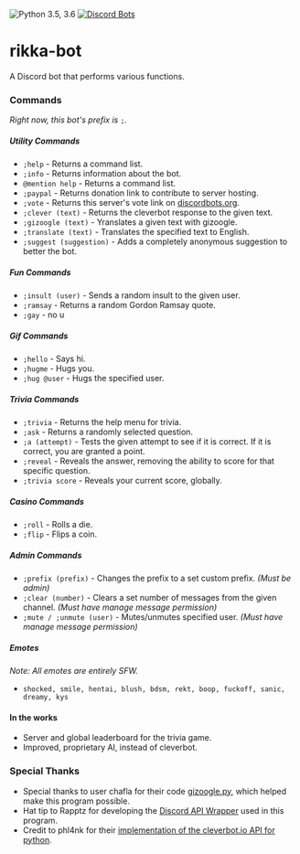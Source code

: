 ![Python 3.5, 3.6](https://img.shields.io/badge/python-3.5%2C%203.6-blue.svg) [![Discord Bots](https://discordbots.org/api/widget/status/430482288053059584.svg)](https://discordbots.org/bot/430482288053059584)
# rikka-bot

A Discord bot that performs various functions.

### Commands
*Right now, this bot's prefix is* `;`*.*

##### Utility Commands
- `;help` - Returns a command list.
- `;info` - Returns information about the bot.
- `@mention help` - Returns a command list.
- `;paypal` - Returns donation link to contribute to server hosting.
- `;vote` - Returns this server's vote link on [discordbots.org](discordbots.org).
- `;clever (text)` - Returns the cleverbot response to the given text.
- `;gizoogle (text)` - Yranslates a given text with gizoogle.
- `;translate (text)` - Translates the specified text to English.
- `;suggest (suggestion)` - Adds a completely anonymous suggestion to better the bot.

##### Fun Commands
- `;insult (user)` - Sends a random insult to the given user.
- `;ramsay` - Returns a random Gordon Ramsay quote.
- `;gay` - no u

##### Gif Commands
- `;hello` - Says hi.
- `;hugme` - Hugs you.
- `;hug @user` - Hugs the specified user.

##### Trivia Commands
- `;trivia` - Returns the help menu for trivia.
- `;ask` - Returns a randomly selected question.
- `;a (attempt)` - Tests the given attempt to see if it is correct. If it is correct, you are granted a point.
- `;reveal` - Reveals the answer, removing the ability to score for that specific question.
- `;trivia score` - Reveals your current score, globally.

##### Casino Commands
- `;roll` - Rolls a die.
- `;flip` - Flips a coin.

##### Admin Commands
- `;prefix (prefix)` - Changes the prefix to a set custom prefix. *(Must be admin)*
- `;clear (number)` - Clears a set number of messages from the given channel. *(Must have manage message permission)*
- `;mute / ;unmute (user)` - Mutes/unmutes specified user. *(Must have manage message permission)*


##### Emotes
*Note: All emotes are entirely SFW.*
- `shocked, smile, hentai, blush, bdsm, rekt, boop, fuckoff, sanic, dreamy, kys`

#### In the works
- Server and global leaderboard for the trivia game.
- Improved, proprietary AI, instead of cleverbot.

### Special Thanks
- Special thanks to user chafla for their code [gizoogle.py](https://github.com/Rapptz/discord.py/tree/rewrite), which helped make this program possible.
- Hat tip to Rapptz for developing the [Discord API Wrapper](https://github.com/Rapptz/discord.py) used in this program.
- Credit to phl4nk for their [implementation of the cleverbot.io API for python](https://github.com/phl4nk/CleverApi).
